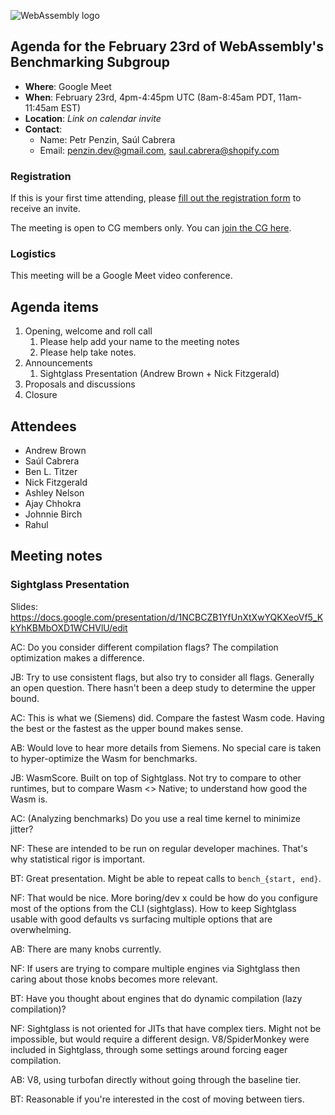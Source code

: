 ![WebAssembly logo](/images/WebAssembly.png)

## Agenda for the February 23rd of WebAssembly's Benchmarking Subgroup

- **Where**: Google Meet
- **When**: February 23rd, 4pm-4:45pm UTC (8am-8:45am PDT, 11am-11:45am EST)
- **Location**: _Link on calendar invite_
- **Contact**:
    - Name: Petr Penzin, Saúl Cabrera
    - Email: penzin.dev@gmail.com, saul.cabrera@shopify.com


### Registration

If this is your first time attending, please [fill out the registration form](https://forms.gle/QCmhyM4QwvWvZR9b8) to receive an invite.

The meeting is open to CG members only. You can [join the CG here](https://www.w3.org/community/webassembly/).

### Logistics

This meeting will be a Google Meet video conference.

## Agenda items

1. Opening, welcome and roll call
    1. Please help add your name to the meeting notes
    1. Please help take notes.
1. Announcements
    1. Sightglass Presentation (Andrew Brown + Nick Fitzgerald)
1. Proposals and discussions
1. Closure

## Attendees
* Andrew Brown
* Saúl Cabrera
* Ben L. Titzer
* Nick Fitzgerald
* Ashley Nelson
* Ajay Chhokra
* Johnnie Birch
* Rahul 



## Meeting notes


### Sightglass Presentation

Slides: https://docs.google.com/presentation/d/1NCBCZB1YfUnXtXwYQKXeoVf5_KkYhKBMbOXD1WCHVlU/edit	

AC: Do you consider different compilation flags? The compilation optimization makes a difference.

JB: Try to use consistent flags, but also try to consider all flags. Generally an open question. There hasn't been a deep study to determine the upper bound.

AC: This is what we (Siemens) did. Compare the fastest Wasm code. Having the best or the fastest as the upper bound makes sense. 

AB: Would love to hear more details from Siemens. No special care is taken to hyper-optimize the Wasm for benchmarks.

JB: WasmScore. Built on top of Sightglass. Not try to compare to other runtimes, but to compare Wasm <> Native; to understand how good the Wasm is.

AC: (Analyzing benchmarks) Do you use a real time kernel to minimize jitter?

NF: These are intended to be run on regular developer machines. That's why statistical rigor is important. 

BT: Great presentation. Might be able to repeat calls to `bench_{start, end}`.

NF: That would be nice. More boring/dev x could be how do you configure most of the options from the CLI (sightglass). How to keep Sightglass usable with good defaults vs surfacing multiple options that are overwhelming. 

AB: There are many knobs currently.

NF: If users are trying to compare multiple engines via Sightglass then caring about those knobs becomes more relevant.

BT: Have you thought about engines that do dynamic compilation (lazy compilation)? 

NF: Sightglass is not oriented for JITs that have complex tiers. Might not be impossible, but would require a different design. V8/SpiderMonkey were included in Sightglass, through some settings around forcing eager compilation. 

AB: V8, using turbofan directly without going through the baseline tier.

BT: Reasonable if you're interested in the cost of moving between tiers.


